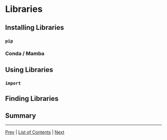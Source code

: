 # Libraries
## Installing Libraries
### `pip`
### Conda / Mamba
## Using Libraries
### `import`
## Finding Libraries
## Summary
---
[Prev](functions.md) | [List of Contents](README.md) | [Next](oop.md)